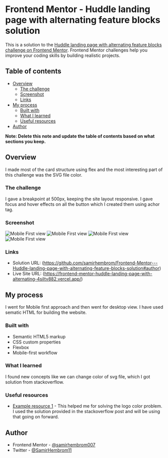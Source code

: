 # Frontend Mentor - Huddle landing page with alternating feature blocks solution

This is a solution to the [Huddle landing page with alternating feature blocks challenge on Frontend Mentor](https://www.frontendmentor.io/challenges/huddle-landing-page-with-alternating-feature-blocks-5ca5f5981e82137ec91a5100). Frontend Mentor challenges help you improve your coding skills by building realistic projects. 

## Table of contents

- [Overview](#overview)
  - [The challenge](#the-challenge)
  - [Screenshot](#screenshot)
  - [Links](#links)
- [My process](#my-process)
  - [Built with](#built-with)
  - [What I learned](#what-i-learned)
  - [Useful resources](#useful-resources)
- [Author](#author)


**Note: Delete this note and update the table of contents based on what sections you keep.**

## Overview
  I made most of the card structure using flex and the most interesting part of this challenge was the SVG file color. 

### The challenge

I gave a breakpoint at 500px, keeping the site layout responsive. I gave focus and hover effects on all the button which I created them using achor tag.

### Screenshot

![Mobile First view](./ss/SS_header.png)
![Mobile First view](./ss/SS_mid1.png)
![Mobile First view](./ss/SS_mid1.png)
![Mobile First view](./ss/SS_footer.png)



### Links

- Solution URL: (https://github.com/samirhembrom/Frontend-Mentor---Huddle-landing-page-with-alternating-feature-blocks-solution#author)
- Live Site URL: (https://frontend-mentor-huddle-landing-page-with-alternating-4siltv882.vercel.app/)

## My process
  I went for Mobile first approach and then went for desktop view. I have used sematic HTML for building the website.

### Built with

- Semantic HTML5 markup
- CSS custom properties
- Flexbox
- Mobile-first workflow


### What I learned

I found new concepts like we can change color of svg file, which I got solution from stackoverflow. 



### Useful resources

- [Example resource 1](https://stackoverflow.com/questions/22252472/how-to-change-the-color-of-an-svg-element#53336754) - This helped me for solving the logo color problem. I used the solution provided in the stackoverflow post and will be using that going on forward.


## Author


- Frontend Mentor - [@samirhembrom007](https://www.frontendmentor.io/profile/samirhembrom007)
- Twitter - [@SamirHembrom11](https://twitter.com/SamirHembrom11)



